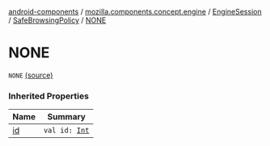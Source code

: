 [android-components](../../../index.md) / [mozilla.components.concept.engine](../../index.md) / [EngineSession](../index.md) / [SafeBrowsingPolicy](index.md) / [NONE](./-n-o-n-e.md)

# NONE

`NONE` [(source)](https://github.com/mozilla-mobile/android-components/blob/master/components/concept/engine/src/main/java/mozilla/components/concept/engine/EngineSession.kt#L151)

### Inherited Properties

| Name | Summary |
|---|---|
| [id](id.md) | `val id: `[`Int`](https://kotlinlang.org/api/latest/jvm/stdlib/kotlin/-int/index.html) |
